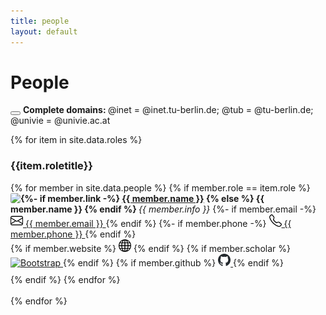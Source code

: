 ```yaml
---
title: people
layout: default
---
```


# People

<div class="alert alert-dismissible alert-secondary">
  <button type="button" class="btn-close" data-bs-dismiss="alert"></button>
  <strong>Complete domains: </strong> @inet = @inet.tu-berlin.de; @tub = @tu-berlin.de; @univie = @univie.ac.at
</div>

{% for item in site.data.roles %}

### {{item.roletitle}}

<div class="row" >
  {% for member in site.data.people %}
  {% if member.role == item.role %}
  <div class="col-sm-6" style="padding-bottom: 2%;">
    <img src="{{ member.photo }}" style="float: left; max-width: 150px; max-height: 120px; height: auto; width: auto; border-radius: 15%;" /> 
    <!-- <div class="col-sm-4" style="padding-bottom: 2%;"> -->
    <div class="row">
      <strong>
        {%- if member.link -%}
        <a href="{{ member.link }}" target="_blank">{{ member.name }}</a>
        {% else %}
        {{ member.name }}
        {% endif %}
      </strong>
      <i>{{ member.info }}</i>
      {%- if member.email -%}
        <a href="mailto:{{ member.email }}" onclick="return false;">
          <img src="images/icons/envelope.svg" alt="Bootstrap" width="20" height="20"> {{ member.email }}
        </a>
      {% endif %}
      {%- if member.phone -%}
        <a href="tel:{{ member.phone }}" onclick="return false;">
          <img src="images/icons/telephone.svg" alt="Bootstrap" width="20" height="20"> {{ member.phone }}
        </a>
      {% endif %}
      <div class="column">
        {% if member.website %}
        <a href="{{ member.website }}" target="_blank"><img src="images/icons/globe.svg" alt="Bootstrap" width="20" height="20" /></a>
        {% endif %}
        {% if member.scholar %}
        <a href="{{ member.scholar }}" target="_blank">
            <img src="images/googlescholar.png" alt="Bootstrap" width="20" height="20" />
        </a>
        {% endif %}
        {% if member.github %}
        <a href="{{ member.github }}" target="_blank">
            <img src="images/github.png" alt="Bootstrap" width="20" height="20" />
        </a>
        {% endif %}
      </div>
    </div>
  </div>
  {% endif %}
  {% endfor %}
</div>

<br>
{% endfor %}

<!-- ## Alumni

{% assign number_printed = 0 %}
{% for member in site.data.alumni_members %}

{% assign even_odd = number_printed | modulo: 2 %}

{% if even_odd == 0 %}
<div class="row">
{% endif %}

<div class="col-sm-6 clearfix">
  <img src="{{ site.url }}{{ site.baseurl }}images/teampic/{{ member.photo }}" class="img-responsive" width="25%" style="float: left" />
  <h4>{{ member.name }}</h4>
  <i>{{ member.duration }} <br> Role: {{ member.info }}</i>
  <ul style="overflow: hidden">

  </ul>
</div>

{% assign number_printed = number_printed | plus: 1 %}

{% if even_odd == 1 %}
</div>
{% endif %}

{% endfor %}

{% assign even_odd = number_printed | modulo: 2 %}
{% if even_odd == 1 %}
</div>
{% endif %}


{% if site.data.alumni_visitors %}
## Former M.S./B.S Students, Visitors
<div class="row">
<div class="col-sm-6 clearfix">
{% for member in site.data.alumni_visitors %}
{{ member.name }}
{% endfor %}
</div>
</div>
{% endif %}
 -->
